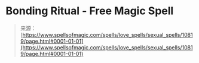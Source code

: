 <!--yml
category: 未分类
date: 2024-06-12 18:47:40
-->

# Bonding Ritual - Free Magic Spell

> 来源：[https://www.spellsofmagic.com/spells/love_spells/sexual_spells/10819/page.html#0001-01-01](https://www.spellsofmagic.com/spells/love_spells/sexual_spells/10819/page.html#0001-01-01)